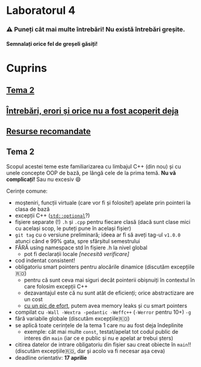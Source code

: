# Laboratorul 4

### ⚠ Puneți cât mai multe întrebări! Nu există întrebări greșite.
#### Semnalați orice fel de greșeli găsiți!

# Cuprins
## [Tema 2](#Tema-2-1)
## [Întrebări, erori și orice nu a fost acoperit deja](#întrebări-erori-diverse)
## [Resurse recomandate](#resurse-recomandate-1)

## Tema 2

Scopul acestei teme este familiarizarea cu limbajul C++ (din nou) și cu unele concepte OOP de bază, pe lângă cele de la prima temă. **Nu vă complicați!** Sau nu excesiv 😄

Cerințe comune:
- moșteniri, funcții virtuale (care vor fi și folosite!) apelate prin pointeri la clasa de bază
- excepții C++ ([`std::optional`](https://en.cppreference.com/w/cpp/utility/optional)?)
- fișiere separate (!) `.h` și `.cpp` pentru fiecare clasă (dacă sunt clase mici cu același scop, le puteți pune în același fișier)
- `git tag` cu o versiune preliminară; ideea ar fi să aveți tag-ul `v1.0.0` atunci când e 99% gata, spre sfârșitul semestrului
- FĂRĂ using namespace std în fișiere .h la nivel global
  - pot fi declarații locale *[necesită verificare]*
- cod indentat consistent!
- obligatoriu smart pointers pentru alocările dinamice (discutăm excepțiile🇷🇴)
  - pentru că sunt ceva mai siguri decât pointerii obișnuiți în contextul în care folosim excepții C++
  - dezavantajul este că nu sunt atât de eficienți; orice abstractizare are un cost
  - [cu un pic de efort](https://stackoverflow.com/questions/54336422/), putem avea memory leaks și cu smart pointers
- compilat cu `-Wall -Wextra -pedantic -Weffc++` (`-Werror` pentru 10+) `-g`
- fără variabile globale (discutăm excepțiile🇷🇴)
- se aplică toate cerințele de la tema 1 care nu au fost deja îndeplinite
  - exemple: cât mai multe `const`, testat/apelat tot codul public de interes din `main` (iar ce e public și nu e apelat ar trebui șters)
- citirea datelor de intrare obligatoriu din fișier sau creat obiecte în `main`!! (discutăm excepțiile🇷🇴, dar și acolo va fi necesar așa ceva)
- deadline orientativ: **17 aprilie**
